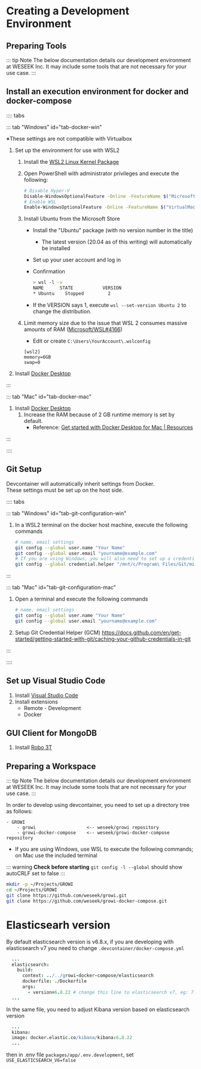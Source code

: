 # Creating a Development Environment

## Preparing Tools

::: tip Note
The below documentation details our development environment at WESEEK Inc. It may include some tools that are not necessary for your use case.
:::


## Install an execution environment for docker and docker-compose

:::: tabs

::: tab "Windows" id="tab-docker-win"

※These settings are not compatible with Virtualbox

1. Set up the environment for use with WSL2
    1. Install the [WSL2 Linux Kernel Package](https://docs.microsoft.com/en-us/windows/wsl/install-manual#step-4---download-the-linux-kernel-update-package)
    1. Open PowerShell with administrator privileges and execute the following:

        ```bash
        # Disable Hyper-V
        Disable-WindowsOptionalFeature -Online -FeatureName $("Microsoft-Hyper-V")
        # Enable WSL
        Enable-WindowsOptionalFeature -Online -FeatureName $("VirtualMachinePlatform", "Microsoft-Windows-Subsystem-Linux")
        ```

    1. Install Ubuntu from the Microsoft Store
        * Install the "Ubuntu" package (with no version number in the title)
            * The latest version (20.04 as of this writing) will automatically be installed
        * Set up your user account and log in
        * Confirmation

            ```bash
            > wsl -l -v
            NAME      STATE           VERSION
            * Ubuntu    Stopped         2
            ```

        * If the VERSION says 1, execute `wsl --set-version Ubuntu 2` to change the distribution.
    1. Limit memory size due to the issue that WSL 2 consumes massive amounts of RAM ([Microsoft/WSL#4166](https://github.com/microsoft/WSL/issues/4166))
        * Edit or create `C:\Users\YourAccount\.wslconfig`

        ```
        [wsl2]
        memory=6GB
        swap=0
        ```

1. Install [Docker Desktop](https://www.docker.com/products/docker-desktop)

:::

::: tab "Mac" id="tab-docker-mac"

1. Install [Docker Desktop](https://www.docker.com/products/docker-desktop)
    1. Increase the RAM because of 2 GB runtime memory is set by default.
        * Reference: [Get started with Docker Desktop for Mac | Resources](https://docs.docker.com/docker-for-mac/#resources)

:::

::::


## Git Setup

Devcontainer will automatically inherit settings from Docker.  
These settings must be set up on the host side.

:::: tabs

::: tab "Windows" id="tab-git-configuration-win"

1. In a WSL2 terminal on the docker host machine, execute the following commands

    ```bash
    # name, email settings
    git config --global user.name "Your Name"
    git config --global user.email "yourname@example.com"
    # If you are using Windows, you will also need to set up a credential helper for WSL to reference the local machines settings
    git config --global credential.helper "/mnt/c/Program\ Files/Git/mingw64/libexec/git-core/git-credential-manager-core.exe"
    ```

:::

::: tab "Mac" id="tab-git-configuration-mac"

1. Open a terminal and execute the following commands

    ```bash
    # name, email settings
    git config --global user.name "Your Name"
    git config --global user.email "yourname@example.com"
    ```

1. Setup Git Credential Helper (GCM)
    <https://docs.github.com/en/get-started/getting-started-with-git/caching-your-github-credentials-in-git>

:::

::::

## Set up Visual Studio Code

1. Install [Visual Studio Code](https://code.visualstudio.com/download)
2. Install extensions
    * Remote - Development
    * Docker



## GUI Client for MongoDB

1. Install [Robo 3T](https://robomongo.org/download)


## Preparing a Workspace

::: tip Note
The below documentation details our development environment at WESEEK Inc. It may include some tools that are not necessary for your use case.
:::

In order to develop using devcontainer, you need to set up a directory tree as follows:

```
- GROWI
    - growi                   <-- weseek/growi repository
    - growi-docker-compose    <-- weseek/growi-docker-compose repository
```

* If you are using Windows, use WSL to execute the following commands; on Mac use the included terminal

::: warning
**Check before starting**
`git config -l --global` should show autoCRLF set to false
:::

```bash
mkdir -p ~/Projects/GROWI
cd ~/Projects/GROWI
git clone https://github.com/weseek/growi.git
git clone https://github.com/weseek/growi-docker-compose.git
```

# Elasticsearh version

By default elasticsearch version is v6.8.x, if you are developing with elasticsearch v7 you need to change `.devcontainer/docker-compose.yml`

```CoffeeScript
  ...
  elasticsearch:
    build:
      context: ../../growi-docker-compose/elasticsearch
      dockerfile: ./Dockerfile
      args:
        - version=6.8.22 # change this line to elasticsearch v7, eg: 7.16.0
  ...
```

In the same file, you need to adjust Kibana version based on elasticsearch version
```CoffeeScript
  ...
  kibana:
  image: docker.elastic.co/kibana/kibana:6.8.22 
  ...
```


then in .env file `packages/app/.env.development`, set `USE_ELASTICSEARCH_V6=false`